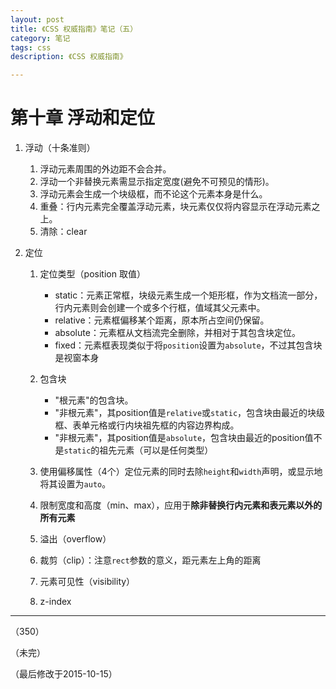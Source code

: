 ```yaml
---
layout: post
title: 《CSS 权威指南》笔记（五）
category: 笔记
tags: css
description: 《CSS 权威指南》

---
```


# 第十章 浮动和定位

1. 浮动（十条准则）

	1. 浮动元素周围的外边距不会合并。
	2. 浮动一个非替换元素需显示指定宽度(避免不可预见的情形)。
	3. 浮动元素会生成一个块级框，而不论这个元素本身是什么。
	4. 重叠：行内元素完全覆盖浮动元素，块元素仅仅将内容显示在浮动元素之上。
	5. 清除：clear
	
2. 定位

	1. 定位类型（position 取值）
		
		* static：元素正常框，块级元素生成一个矩形框，作为文档流一部分，行内元素则会创建一个或多个行框，值域其父元素中。
		* relative：元素框偏移某个距离，原本所占空间仍保留。
		* absolute：元素框从文档流完全删除，并相对于其包含块定位。
		* fixed：元素框表现类似于将`position`设置为`absolute`，不过其包含块是视窗本身
		
	2. 包含块
	
		* "根元素"的包含块。
		* "非根元素"，其position值是`relative`或`static`，包含块由最近的块级框、表单元格或行内块祖先框的内容边界构成。
		* "非根元素"，其position值是`absolute`，包含块由最近的position值不是`static`的祖先元素（可以是任何类型）
	
	3. 使用偏移属性（4个）定位元素的同时去除`height`和`width`声明，或显示地将其设置为`auto`。
	
	4. 限制宽度和高度（min、max），应用于**除非替换行内元素和表元素以外的所有元素**
	
	5. 溢出（overflow）
	
	6. 裁剪（clip）：注意`rect`参数的意义，距元素左上角的距离
	
	7. 元素可见性（visibility）
	
	8. z-index
	
---	
	
（350）

（未完）

（最后修改于2015-10-15）	
	
	